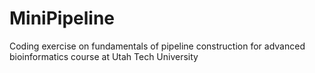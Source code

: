 # MiniPipeline
 Coding exercise on fundamentals of pipeline construction for advanced bioinformatics course at Utah Tech University
